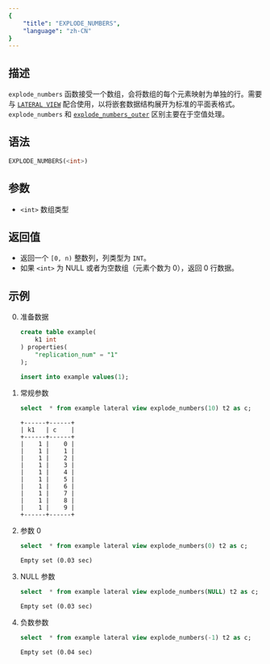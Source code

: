 ```yaml
---
{
    "title": "EXPLODE_NUMBERS",
    "language": "zh-CN"
}
---
```


## 描述
`explode_numbers` 函数接受一个数组，会将数组的每个元素映射为单独的行。需要与 [`LATERAL VIEW`](../../../query-data/lateral-view.md) 配合使用，以将嵌套数据结构展开为标准的平面表格式。 `explode_numbers` 和 [`explode_numbers_outer`](./explode-numbers-outer.md) 区别主要在于空值处理。

## 语法
```sql
EXPLODE_NUMBERS(<int>)
```

## 参数
- `<int>` 数组类型

## 返回值
- 返回一个 `[0, n)` 整数列，列类型为 `INT`。
- 如果 `<int>` 为 NULL 或者为空数组（元素个数为 0），返回 0 行数据。


## 示例
0. 准备数据
    ```sql
    create table example(
        k1 int
    ) properties(
        "replication_num" = "1"
    );

    insert into example values(1);
    ```
1. 常规参数
    ```sql
    select  * from example lateral view explode_numbers(10) t2 as c;
    ```
    ```text
    +------+------+
    | k1   | c    |
    +------+------+
    |    1 |    0 |
    |    1 |    1 |
    |    1 |    2 |
    |    1 |    3 |
    |    1 |    4 |
    |    1 |    5 |
    |    1 |    6 |
    |    1 |    7 |
    |    1 |    8 |
    |    1 |    9 |
    +------+------+
    ```
2. 参数 0
    ```sql
    select  * from example lateral view explode_numbers(0) t2 as c;
    ```
    ```text
    Empty set (0.03 sec)
    ```
3. NULL 参数
    ```sql
    select  * from example lateral view explode_numbers(NULL) t2 as c;
    ```
    ```text
    Empty set (0.03 sec)
    ```
4. 负数参数
    ```sql
    select  * from example lateral view explode_numbers(-1) t2 as c;
    ```
    ```text
    Empty set (0.04 sec)
    ```